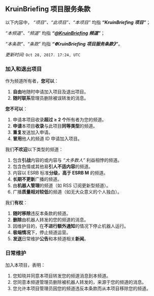 ## KruinBriefing 项目服务条款

以下内容中， *“项目”、“此项目”、“本项目”* 均指 _**“KruinBriefing 项目”**_；

*“本频道”、“频道”* 均指 _**“[@KruinBriefing](https://t.me/KruinBriefing) 频道”**_；

*“本条款”、“条款”* 均指 _**“《KruinBriefing 项目服务条款》”**_。

*更新时间:* `Oct 28, 2017. 17:24, UTC`

### 加入和退出项目

作为频道所有者，**您可以**：

1. **自由**地随时申请加入项目及退出项目。
2. **随时联系**管理员删除被误转发的消息。

**您不可以**：

1. 申请本项目收录**超过 ≥ 2 个**所有者为您的频道。
2. **申请**本项目**收录**与此项目**同等类型**的频道。
3. **重复**发送加入申请。
4. **冒用**他人的频道 ID 申请加入项目。

我们**不欢迎**以下类型的频道：

1. 包含**引战**内容的或内容与 *“大多数人”* 利益相悖的频道。
2. 包含色情或其他易**引人不适内容**的频道。
3. 内容以 ESRB 标准**分级，高于 ESRB M** 的频道。
4. **长期不更新**广播的频道。
5. 由**机器人管理**的频道（如 RSS 订阅更新型频道）。
6. 广播**质量相对较低**的频道（如无大众意义的个人独白）。

我们**有权**：

1. **随时移除**违反本条款的频道。
2. **删除**由机器人转发的您的频道的消息。
3. 因维护目的，在**不进行额外通知**的情况下停止机器人运行。
4. **极端情况**下，停止频道运营。
5. **发送**日常维护**公告**和本频道相关**新闻**。

### 日常维护

加入本项目，表明：

1. 您知晓并同意本项目转发您的频道消息到本频道。
2. 您同意本频道管理员删除被机器人转发的，来源于您的频道的消息。
3. 您允许本项目管理员因您的频道违反本条款而从本项目移除您的频道。
